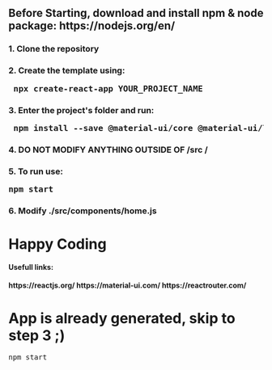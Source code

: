 <h2> Before Starting, download and install npm & node package: https://nodejs.org/en/
<h3> 1. Clone the repository </h3>
<h3> 2. Create the template using: <pre> npx create-react-app YOUR_PROJECT_NAME </pre> </h3>
<h3> 3. Enter the project's folder and run: <pre> npm install --save @material-ui/core @material-ui/lab react-router-dom </pre> </h3>
<h3> 4. DO NOT MODIFY ANYTHING OUTSIDE OF /src /<h3>
<h3> 5. To run use: <pre>npm start</pre> </h3>
<h3> 6. Modify ./src/components/home.js </h3>
<h1> Happy Coding </h1>
<h4> Usefull links: <h4>
https://reactjs.org/
https://material-ui.com/
https://reactrouter.com/

<h1>App is already generated, skip to step 3 ;)</h1>
<pre>npm start</pre>
